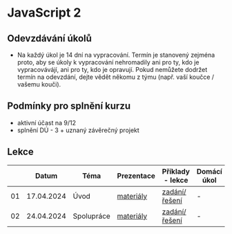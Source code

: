 # JavaScript 2

## Odevzdávání úkolů

* Na každý úkol je 14 dní na vypracování. Termín je stanovený zejména proto, aby se úkoly k vypracování nehromadily ani pro ty, kdo je vypracovávájí, ani pro ty, kdo je opravují. Pokud nemůžete dodržet termín na odevzdání, dejte vědět někomu z týmu (např. vaší koučce / vašemu kouči).

## Podmínky pro splnění kurzu

- aktivní účast na 9/12
- splnění DÚ - 3 + uznaný závěrečný projekt


## Lekce

|    | Datum     | Téma             | Prezentace                                                           | Příklady - lekce        | Domácí úkol
| -- | --------- | ---------------- | -------------------------------------------------------------------- | ------------- | -------------
| 01  | 17.04.2024 | Úvod | [materiály](https://kodim.cz/czechitas/js2/lekce/opakovani/rodna-cisla) | [zadání/řešení](./solution/lekce-01.md) | -
| 02  | 24.04.2024 | Spolupráce | [materiály](https://kodim.cz/czechitas/js2/lekce/spoluprace/jedna-vetev) | [zadání/řešení](./solution/lekce-02.md) | -